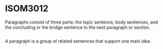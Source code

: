 # ISOM3012
 <html>
<body>
<p id="theme1">Paragraphs consist of three parts: the topic sentence, body sentences, and the concluding or the bridge sentence to the next paragraph or section.</p>
<img id="img1"></img>
<p id="intro"> A paragraph is a group of related sentences that support one main idea.</p>

<script>
document.getElementById("img1").src="paragraph_structure.jpg";
document.getElementById("intro").innerHTML+="It should maintain a consistent flow which informs and entertains your reader about your paper's overall idea.";
</script>
</body>
</html>
